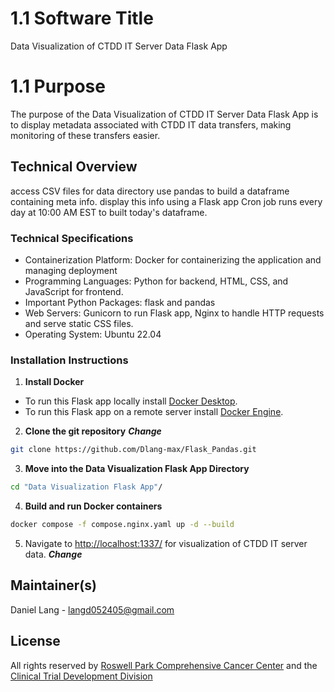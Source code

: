 # 1.1 Software Title
Data Visualization of CTDD IT Server Data Flask App

# 1.1 Purpose
The purpose of the Data Visualization of CTDD IT Server Data Flask App is to display metadata associated with CTDD IT data transfers, making monitoring of these transfers easier.  

## Technical Overview

access CSV files for data directory
use pandas to build a dataframe containing meta info.
display this info using a Flask app
Cron job runs every day at 10:00 AM EST to built today's dataframe.


### Technical Specifications
+ Containerization Platform: Docker for containerizing the application and managing deployment
+ Programming Languages: Python for backend, HTML, CSS, and JavaScript for frontend.
+ Important Python Packages: flask and pandas
+ Web Servers: Gunicorn to run Flask app, Nginx to handle HTTP requests and serve static CSS files.
+ Operating System: Ubuntu 22.04 

### Installation Instructions
1. **Install Docker** 
+ To run this Flask app locally install [Docker Desktop](https://docs.docker.com/get-docker/).
+ To run this Flask app on a remote server install [Docker Engine](https://docs.docker.com/engine/install/).

2. **Clone the git repository** ***Change***
```bash
git clone https://github.com/Dlang-max/Flask_Pandas.git
```
3. **Move into the Data Visualization Flask App Directory**
```bash
cd "Data Visualization Flask App"/
```

4. **Build and run Docker containers**
```bash
docker compose -f compose.nginx.yaml up -d --build
```

5. Navigate to [http://localhost:1337/](http://localhost:1337/) for visualization of CTDD IT server data. ***Change***


## Maintainer(s)
Daniel Lang - langd052405@gmail.com

## License
All rights reserved by [Roswell Park Comprehensive Cancer Center](https://www.roswellpark.org) and the [Clinical Trial Development Division](https://www.ctdd.org) 